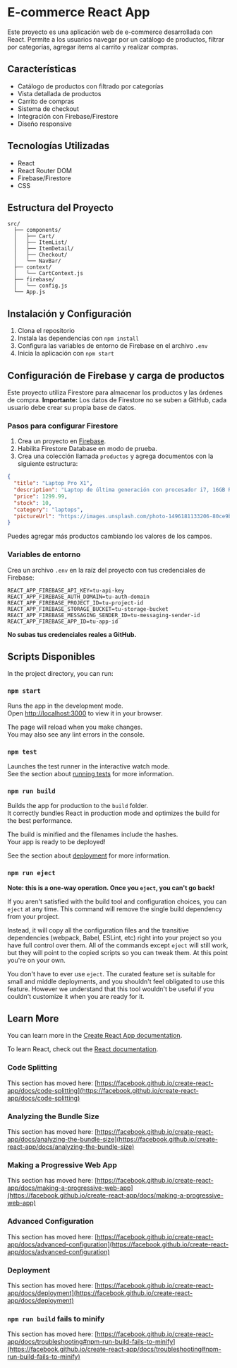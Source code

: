 # E-commerce React App

Este proyecto es una aplicación web de e-commerce desarrollada con React. Permite a los usuarios navegar por un catálogo de productos, filtrar por categorías, agregar items al carrito y realizar compras.

## Características

- Catálogo de productos con filtrado por categorías
- Vista detallada de productos
- Carrito de compras
- Sistema de checkout
- Integración con Firebase/Firestore
- Diseño responsive

## Tecnologías Utilizadas

- React
- React Router DOM
- Firebase/Firestore
- CSS

## Estructura del Proyecto

```
src/
  ├── components/
  │   ├── Cart/
  │   ├── ItemList/
  │   ├── ItemDetail/
  │   ├── Checkout/
  │   └── NavBar/
  ├── context/
  │   └── CartContext.js
  ├── firebase/
  │   └── config.js
  └── App.js
```

## Instalación y Configuración

1. Clona el repositorio
2. Instala las dependencias con `npm install`
3. Configura las variables de entorno de Firebase en el archivo `.env`
4. Inicia la aplicación con `npm start`

## Configuración de Firebase y carga de productos

Este proyecto utiliza Firestore para almacenar los productos y las órdenes de compra.
**Importante:** Los datos de Firestore no se suben a GitHub, cada usuario debe crear su propia base de datos.

### Pasos para configurar Firestore

1. Crea un proyecto en [Firebase](https://console.firebase.google.com/).
2. Habilita Firestore Database en modo de prueba.
3. Crea una colección llamada `productos` y agrega documentos con la siguiente estructura:

```json
{
  "title": "Laptop Pro X1",
  "description": "Laptop de última generación con procesador i7, 16GB RAM, 512GB SSD",
  "price": 1299.99,
  "stock": 10,
  "category": "laptops",
  "pictureUrl": "https://images.unsplash.com/photo-1496181133206-80ce9b88a853"
}
```

Puedes agregar más productos cambiando los valores de los campos.

### Variables de entorno

Crea un archivo `.env` en la raíz del proyecto con tus credenciales de Firebase:

```
REACT_APP_FIREBASE_API_KEY=tu-api-key
REACT_APP_FIREBASE_AUTH_DOMAIN=tu-auth-domain
REACT_APP_FIREBASE_PROJECT_ID=tu-project-id
REACT_APP_FIREBASE_STORAGE_BUCKET=tu-storage-bucket
REACT_APP_FIREBASE_MESSAGING_SENDER_ID=tu-messaging-sender-id
REACT_APP_FIREBASE_APP_ID=tu-app-id
```

**No subas tus credenciales reales a GitHub.**

## Scripts Disponibles

In the project directory, you can run:

### `npm start`

Runs the app in the development mode.\
Open [http://localhost:3000](http://localhost:3000) to view it in your browser.

The page will reload when you make changes.\
You may also see any lint errors in the console.

### `npm test`

Launches the test runner in the interactive watch mode.\
See the section about [running tests](https://facebook.github.io/create-react-app/docs/running-tests) for more information.

### `npm run build`

Builds the app for production to the `build` folder.\
It correctly bundles React in production mode and optimizes the build for the best performance.

The build is minified and the filenames include the hashes.\
Your app is ready to be deployed!

See the section about [deployment](https://facebook.github.io/create-react-app/docs/deployment) for more information.

### `npm run eject`

**Note: this is a one-way operation. Once you `eject`, you can't go back!**

If you aren't satisfied with the build tool and configuration choices, you can `eject` at any time. This command will remove the single build dependency from your project.

Instead, it will copy all the configuration files and the transitive dependencies (webpack, Babel, ESLint, etc) right into your project so you have full control over them. All of the commands except `eject` will still work, but they will point to the copied scripts so you can tweak them. At this point you're on your own.

You don't have to ever use `eject`. The curated feature set is suitable for small and middle deployments, and you shouldn't feel obligated to use this feature. However we understand that this tool wouldn't be useful if you couldn't customize it when you are ready for it.

## Learn More

You can learn more in the [Create React App documentation](https://facebook.github.io/create-react-app/docs/getting-started).

To learn React, check out the [React documentation](https://reactjs.org/).

### Code Splitting

This section has moved here: [https://facebook.github.io/create-react-app/docs/code-splitting](https://facebook.github.io/create-react-app/docs/code-splitting)

### Analyzing the Bundle Size

This section has moved here: [https://facebook.github.io/create-react-app/docs/analyzing-the-bundle-size](https://facebook.github.io/create-react-app/docs/analyzing-the-bundle-size)

### Making a Progressive Web App

This section has moved here: [https://facebook.github.io/create-react-app/docs/making-a-progressive-web-app](https://facebook.github.io/create-react-app/docs/making-a-progressive-web-app)

### Advanced Configuration

This section has moved here: [https://facebook.github.io/create-react-app/docs/advanced-configuration](https://facebook.github.io/create-react-app/docs/advanced-configuration)

### Deployment

This section has moved here: [https://facebook.github.io/create-react-app/docs/deployment](https://facebook.github.io/create-react-app/docs/deployment)

### `npm run build` fails to minify

This section has moved here: [https://facebook.github.io/create-react-app/docs/troubleshooting#npm-run-build-fails-to-minify](https://facebook.github.io/create-react-app/docs/troubleshooting#npm-run-build-fails-to-minify)
